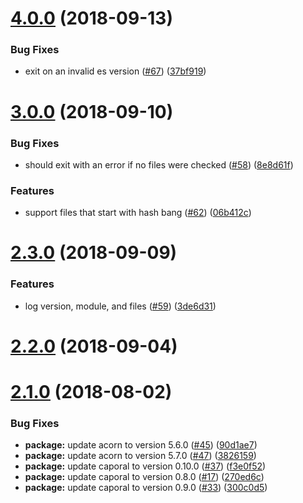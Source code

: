 <a name="4.0.0"></a>
# [4.0.0](https://github.com/dollarshaveclub/es-check/compare/3.0.0...4.0.0) (2018-09-13)


### Bug Fixes

* exit on an invalid es version ([#67](https://github.com/dollarshaveclub/es-check/issues/67)) ([37bf919](https://github.com/dollarshaveclub/es-check/commit/37bf919))



<a name="3.0.0"></a>
# [3.0.0](https://github.com/dollarshaveclub/es-check/compare/2.3.0...3.0.0) (2018-09-10)


### Bug Fixes

* should exit with an error if no files were checked ([#58](https://github.com/dollarshaveclub/es-check/issues/58)) ([8e8d61f](https://github.com/dollarshaveclub/es-check/commit/8e8d61f))


### Features

* support files that start with hash bang ([#62](https://github.com/dollarshaveclub/es-check/issues/62)) ([06b412c](https://github.com/dollarshaveclub/es-check/commit/06b412c))



<a name="2.3.0"></a>
# [2.3.0](https://github.com/dollarshaveclub/es-check/compare/2.2.0...2.3.0) (2018-09-09)


### Features

* log version, module, and files ([#59](https://github.com/dollarshaveclub/es-check/issues/59)) ([3de6d31](https://github.com/dollarshaveclub/es-check/commit/3de6d31))



<a name="2.2.0"></a>
# [2.2.0](https://github.com/dollarshaveclub/es-check/compare/2.1.0...2.2.0) (2018-09-04)



<a name="2.1.0"></a>
# [2.1.0](https://github.com/dollarshaveclub/es-check/compare/270ed6c...2.1.0) (2018-08-02)


### Bug Fixes

* **package:** update acorn to version 5.6.0 ([#45](https://github.com/dollarshaveclub/es-check/issues/45)) ([90d1ae7](https://github.com/dollarshaveclub/es-check/commit/90d1ae7))
* **package:** update acorn to version 5.7.0 ([#47](https://github.com/dollarshaveclub/es-check/issues/47)) ([3826159](https://github.com/dollarshaveclub/es-check/commit/3826159))
* **package:** update caporal to version 0.10.0 ([#37](https://github.com/dollarshaveclub/es-check/issues/37)) ([f3e0f52](https://github.com/dollarshaveclub/es-check/commit/f3e0f52))
* **package:** update caporal to version 0.8.0 ([#17](https://github.com/dollarshaveclub/es-check/issues/17)) ([270ed6c](https://github.com/dollarshaveclub/es-check/commit/270ed6c))
* **package:** update caporal to version 0.9.0 ([#33](https://github.com/dollarshaveclub/es-check/issues/33)) ([300c0d5](https://github.com/dollarshaveclub/es-check/commit/300c0d5))



